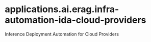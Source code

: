 # applications.ai.erag.infra-automation-ida-cloud-providers
Inference Deployment Automation for Cloud Providers

